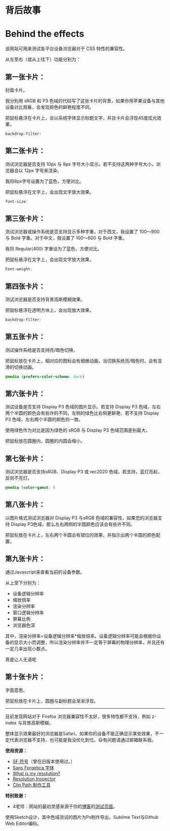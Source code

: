 # 背后故事
# Behind the effects

该网站可用来测试各平台设备浏览器对于 CSS 特性的兼容性。

从左至右（或从上往下）功能分别为：

## 第一张卡片：

封面卡片。

我分别用 sRGB 和 P3 色域的代码写了这张卡片的背景，如果你用苹果设备与其他设备对比观看，会发现颜色的鲜艳程度不同。

把鼠标悬浮在卡片上，会以系统字体显示标题文字，并且卡片会浮现45度炫光效果。

```css
backdrop-filter:
```

## 第二张卡片：

测试浏览器是否支持 10px 与 8px 字号大小显示。若不支持这两种字号大小，浏览器会以 12px 字号来渲染。

我将8px字号设置为了蓝色，方便对比。

把鼠标悬浮在文字上，会出现文字放大效果。

```css
font-size:
```

## 第三张卡片：

测试浏览器或操作系统是否支持显示多种字重。对于西文，我设置了 100～900 与 Bold 字重。对于中文，我设置了 100～600 与 Bold 字重。

我将 Regular(400) 字重设为了蓝色，方便对比。

把鼠标悬浮在文字上，会出现文字放大效果。

```css
Font-weight:
```

## 第四张卡片：

测试浏览器是否支持背景高斯模糊效果。

把鼠标悬浮在透明方块上，会出现放大效果。

```css
backdrop-filter:
```
## 第五张卡片：

测试操作系统是否支持亮/暗色切换。

把鼠标放在卡片上，相对应的图标会有细微动画，当切换系统亮/暗色时，会有湿滑的切换动画。
```css
@media (prefers-color-scheme: dark) 
```

## 第六张卡片：

测试设备是否支持 Display P3 色域的图片显示。若支持 Display P3 色域，左右两个半圆的颜色会有些许的不同，左侧的绿色比右侧更鲜艳，若不支持 Display P3 色域，左右两个半圆的颜色则一致。

使用绿色作为对比是因为绿色的 sRGB 与 Display P3 色域范围差别最大。

把鼠标放在圆圈内，圆圈的内圆会缩小。

## 第七张卡片：

测试浏览器是否支持sRGB、Display P3 或 rec2020 色域，若支持，蓝灯亮起，反则不亮灯。

```css
@media (color-gamut: )
```

## 第八张卡片：
以图片格式测试浏览器对 Display P3 与sRGB 色域的兼容性，如果您的浏览器支持 Display P3色域，那么左右两侧的半圆颜色应该会有些许不同。

把鼠标放在卡片上，左右两个半圆会有错位的效果，并指示出两个半圆的颜色配置。

## 第九张卡片：

通过Javascript来查看当前的设备参数。

从上至下分别为：

- 设备逻辑分辨率
- 缩放倍率
- 渲染分辨率
- 窗口逻辑分辨率
- 屏幕比例
- 浏览器色深

其中，渲染分辨率=设备逻辑分辨率*缩放倍率。设备逻辑分辨率可能会根据你设备的显示大小而调整，所以渲染分辨率并不一定等于屏幕的物理分辨率，并且还有一定几率出现小数点。

真是让人无语呢

## 第十张卡片：

字面意思。

把鼠标放在卡片上，圆圈与副标题会渐渐浮现。

<hr>

目前发现网站对于 Firefox 浏览器兼容性不太好，很多特性都不支持，例如 z-index 与背景高斯模糊。

整体显示效果最好的浏览器是Safari。如果你的设备不能正确显示某些效果，不一定代表浏览器不支持，也可能是我没优化到位。😃有问题请通过邮箱联系我。

**使用资源：**
- [SF 符号](https://developer.apple.com/sf-symbols/)（曾在旧版本使用过。）
- [Sans Forgetica 字体](https://sansforgetica.rmit.edu.au/)
- [What is my resolution?](https://whatismyresolution.com/)
- [Resolution Inspector](http://dev.jeffersonscher.com/resolution.html)
- [Clip Path 制作工具](https://bennettfeely.com/clippy/)

**特别致谢：**
- 4老师：网站的最初灵感来源于你的[博客](https://frankseptillion.com)的[测试页面](https://frankseptillion.com/test/)。

使用Sketch设计，其中色域测试的图片为Ps制作导出，Sublime Text与Github Web Editor编码。
